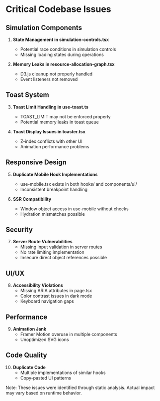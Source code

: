 # Critical Codebase Issues

## Simulation Components
1. **State Management in simulation-controls.tsx**
   - Potential race conditions in simulation controls
   - Missing loading states during operations

2. **Memory Leaks in resource-allocation-graph.tsx**
   - D3.js cleanup not properly handled
   - Event listeners not removed

## Toast System
3. **Toast Limit Handling in use-toast.ts**
   - TOAST_LIMIT may not be enforced properly
   - Potential memory leaks in toast queue

4. **Toast Display Issues in toaster.tsx**
   - Z-index conflicts with other UI
   - Animation performance problems

## Responsive Design
5. **Duplicate Mobile Hook Implementations**
   - use-mobile.tsx exists in both hooks/ and components/ui/
   - Inconsistent breakpoint handling

6. **SSR Compatibility**
   - Window object access in use-mobile without checks
   - Hydration mismatches possible

## Security
7. **Server Route Vulnerabilities**
   - Missing input validation in server routes
   - No rate limiting implementation
   - Insecure direct object references possible

## UI/UX
8. **Accessibility Violations**
   - Missing ARIA attributes in page.tsx
   - Color contrast issues in dark mode
   - Keyboard navigation gaps

## Performance
9. **Animation Jank**
   - Framer Motion overuse in multiple components
   - Unoptimized SVG icons

## Code Quality
10. **Duplicate Code**
    - Multiple implementations of similar hooks
    - Copy-pasted UI patterns

Note: These issues were identified through static analysis. Actual impact may vary based on runtime behavior.
